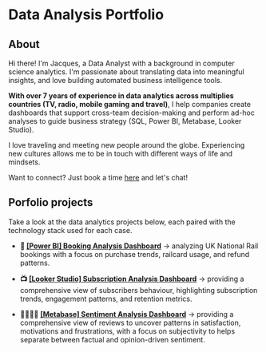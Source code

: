 # Data Analysis Portfolio

## About

Hi there! I'm Jacques, a Data Analyst with a background in computer science analytics. I'm passionate about translating data into meaningful insights, and love building automated business intelligence tools.  

**With over 7 years of experience in data analytics across multiplies countries (TV, radio, mobile gaming and travel)**, I help companies create dashboards that support cross-team decision-making and perform ad-hoc analyses to guide business strategy (SQL, Power BI, Metabase, Looker Studio).

I love traveling and meeting new people around the globe. Experiencing new cultures allows me to be in touch with different ways of life and mindsets.

Want to connect? Just book a time [here](https://calendly.com/jacqueshervochon/30min) and let's chat! 


## Porfolio projects
Take a look at the data analytics projects below, each paired with the technology stack used for each case.

- **🚄 [[Power BI] Booking Analysis Dashboard](https://github.com/jacquuouille/powerbi_booking_analysis)** → analyzing UK National Rail bookings with a focus on purchase trends, railcard usage, and refund patterns.

- **📺 [[Looker Studio] Subscription Analysis Dashboard](https://github.com/jacquuouille/looker_studio_subscription/tree/main)** → providing a comprehensive view of subscribers behaviour, highlighting subscription trends, engagement patterns, and retention metrics.

- **🧑‍🧑‍🧒‍🧒 [[Metabase] Sentiment Analysis Dashboard](https://github.com/jacquuouille/metabase_sentiment_analysis/tree/main)** → providing a comprehensive view of reviews to uncover patterns in satisfaction, motivations and frustrations, with a focus on subjectivity to helps separate between factual and opinion-driven sentiment.
